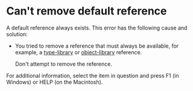 
# Can't remove default reference

A default reference always exists. This error has the following cause and solution:



- You tried to remove a reference that must always be available, for example, a  [type-library](b8bdf64f-5920-1ae9-16d0-b26d09524a30.md) or [object-library](b8bdf64f-5920-1ae9-16d0-b26d09524a30.md) reference.
    
    Don't attempt to remove the reference.
    

For additional information, select the item in question and press F1 (in Windows) or HELP (on the Macintosh).
